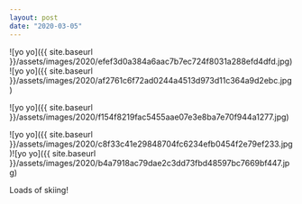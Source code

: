 ```yaml
---
layout: post
date: "2020-03-05"
---
```


![yo yo]({{ site.baseurl }}/assets/images/2020/efef3d0a384a6aac7b7ec724f8031a288efd4dfd.jpg)![yo yo]({{ site.baseurl }}/assets/images/2020/af2761c6f72ad0244a4513d973d11c364a9d2ebc.jpg)

![yo yo]({{ site.baseurl }}/assets/images/2020/f154f8219fac5455aae07e3e8ba7e70f944a1277.jpg)

![yo yo]({{ site.baseurl }}/assets/images/2020/c8f33c41e29848704fc6234efb0454f2e79ef233.jpg)![yo yo]({{ site.baseurl }}/assets/images/2020/b4a7918ac79dae2c3dd73fbd48597bc7669bf447.jpg)

Loads of skiing!
